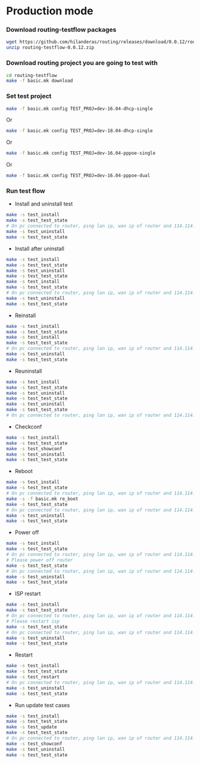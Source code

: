 # Production mode

### Download routing-testflow packages
```bash
wget https://github.com/hilanderas/routing/releases/download/0.0.12/routing-testflow-0.0.12.zip
unzip routing-testflow-0.0.12.zip
```
### Download routing project you are going to test with
```bash
cd routing-testflow
make -f basic.mk download
```

### Set test project
```bash
make -f basic.mk config TEST_PROJ=dev-16.04-dhcp-single 
```
Or 
```bash
make -f basic.mk config TEST_PROJ=dev-18.04-dhcp-single
```
Or 
```bash
make -f basic.mk config TEST_PROJ=dev-16.04-pppoe-single
```
Or
```bash
make -f basic.mk config TEST_PROJ=dev-16.04-pppoe-dual
```

### Run test flow
* Install and uninstall test
```bash
make -s test_install
make -s test_test_state
# On pc connected to router, ping lan ip, wan ip of router and 114.114.114.114
make -s test_uninstall
make -s test_test_state
```

* Install after uninstall
```bash
make -s test_install
make -s test_test_state
make -s test_uninstall
make -s test_test_state
make -s test_install
make -s test_test_state
# On pc connected to router, ping lan ip, wan ip of router and 114.114.114.114
make -s test_uninstall
make -s test_test_state
```

* Reinstall
```bash
make -s test_install
make -s test_test_state
make -s test_install
make -s test_test_state
# On pc connected to router, ping lan ip, wan ip of router and 114.114.114.114
make -s test_uninstall
make -s test_test_state
```

* Reuninstall
```bash
make -s test_install
make -s test_test_state
make -s test_uninstall
make -s test_test_state
make -s test_uninstall
make -s test_test_state
# On pc connected to router, ping lan ip, wan ip of router and 114.114.114.114
```

* Checkconf
```bash
make -s test_install
make -s test_test_state
make -s test_showconf
make -s test_uninstall
make -s test_test_state
```

* Reboot
```bash
make -s test_install
make -s test_test_state
# On pc connected to router, ping lan ip, wan ip of router and 114.114.114.114
make -s -f basic.mk re_boot
make -s test_test_state
# On pc connected to router, ping lan ip, wan ip of router and 114.114.114.114
make -s test_uninstall
make -s test_test_state
```
* Power off
```bash
make -s test_install
make -s test_test_state
# On pc connected to router, ping lan ip, wan ip of router and 114.114.114.114
# Please power off router
make -s test_test_state
# On pc connected to router, ping lan ip, wan ip of router and 114.114.114.114
make -s test_uninstall
make -s test_test_state
```

* ISP restart
```bash
make -s test_install
make -s test_test_state
# On pc connected to router, ping lan ip, wan ip of router and 114.114.114.114
# Please restart isp
make -s test_test_state
# On pc connected to router, ping lan ip, wan ip of router and 114.114.114.114
make -s test_uninstall
make -s test_test_state
```


* Restart 
```bash
make -s test_install
make -s test_test_state
make -s test_restart
# On pc connected to router, ping lan ip, wan ip of router and 114.114.114.114
make -s test_uninstall
make -s test_test_state
```


* Run update test cases
```bash
make -s test_install
make -s test_test_state
make -s test_update
make -s test_test_state
# On pc connected to router, ping lan ip, wan ip of router and 114.114.114.114
make -s test_showconf
make -s test_uninstall
make -s test_test_state
```


